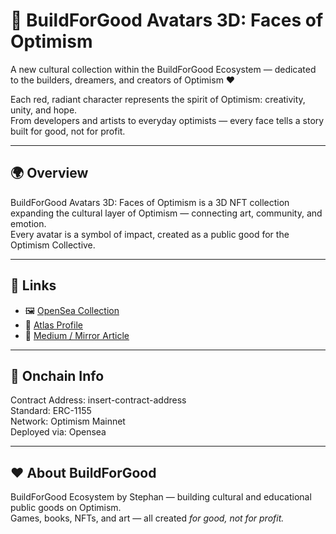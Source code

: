 # 🎨 BuildForGood Avatars 3D: Faces of Optimism  

A new cultural collection within the BuildForGood Ecosystem — dedicated to the builders, dreamers, and creators of Optimism ❤️  

Each red, radiant character represents the spirit of Optimism: creativity, unity, and hope.  
From developers and artists to everyday optimists — every face tells a story built for good, not for profit.  

---

## 🌍 Overview  
BuildForGood Avatars 3D: Faces of Optimism is a 3D NFT collection expanding the cultural layer of Optimism — connecting art, community, and emotion.  
Every avatar is a symbol of impact, created as a public good for the Optimism Collective.  

---

## 🔗 Links  
- 🖼 [OpenSea Collection](https://opensea.io/collection/buildforgood-avatars-3d-faces-of-optimism)  
- 🧭 [Atlas Profile]()  
- 📰 [Medium / Mirror Article]()  

---

## 🧱 Onchain Info  
Contract Address: insert-contract-address  
Standard: ERC-1155  
Network: Optimism Mainnet  
Deployed via: Opensea  

---

## ❤️ About BuildForGood  
BuildForGood Ecosystem by Stephan — building cultural and educational public goods on Optimism.  
Games, books, NFTs, and art — all created *for good, not for profit.*  

